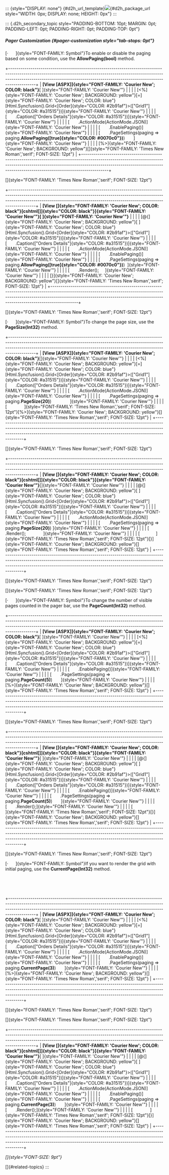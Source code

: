 ::: {style="DISPLAY: none"}
[](ms-xhelp:///?Id=d2h_url_template){#d2h_url_template}![](!package_url!){#d2h_package_url style="WIDTH: 0px; DISPLAY: none; HEIGHT: 0px"}
:::

::: {.d2h_secondary_topic style="PADDING-BOTTOM: 10pt; MARGIN: 0pt; PADDING-LEFT: 0pt; PADDING-RIGHT: 0pt; PADDING-TOP: 0pt"}
##### Pager Customization {#pager-customization style="tab-stops: 0pt"}

[·      ]{style="FONT-FAMILY: Symbol"}To enable or disable the paging based on some condition, use the **AllowPaging(bool)** method.

+-------------------------------------------------------------------------------------------------------------------------------------------------------------------------------------------------------------------------------------------------------+
| **[View \[ASPX\]]{style="FONT-FAMILY: 'Courier New'; COLOR: black"}**[ ]{style="FONT-FAMILY: 'Courier New'"}                                                                                                                                          |
|                                                                                                                                                                                                                                                       |
| [\<%]{style="FONT-FAMILY: 'Courier New'; BACKGROUND: yellow"}[=]{style="FONT-FAMILY: 'Courier New'; COLOR: blue"}[Html.Syncfusion().Grid\<[Order]{style="COLOR: #2b91af"}\>([\"Grid1\"]{style="COLOR: #a31515"})]{style="FONT-FAMILY: 'Courier New'"} |
|                                                                                                                                                                                                                                                       |
| [       .Caption([\"Orders Details\"]{style="COLOR: #a31515"})]{style="FONT-FAMILY: 'Courier New'"}                                                                                                                                                   |
|                                                                                                                                                                                                                                                       |
| [       .ActionMode(ActionMode.JSON)]{style="FONT-FAMILY: 'Courier New'"}                                                                                                                                                                             |
|                                                                                                                                                                                                                                                       |
| [       .EnablePaging()]{style="FONT-FAMILY: 'Courier New'"}                                                                                                                                                                                          |
|                                                                                                                                                                                                                                                       |
| [       .PageSettings(paging =\> paging.**AllowPaging([true]{style="COLOR: #0070c0"})**)       ]{style="FONT-FAMILY: 'Courier New'"}                                                                                                                  |
|                                                                                                                                                                                                                                                       |
| [%\>]{style="FONT-FAMILY: 'Courier New'; BACKGROUND: yellow"}[]{style="FONT-FAMILY: 'Times New Roman','serif'; FONT-SIZE: 12pt"}                                                                                                                      |
+-------------------------------------------------------------------------------------------------------------------------------------------------------------------------------------------------------------------------------------------------------+

[]{style="FONT-FAMILY: 'Times New Roman','serif'; FONT-SIZE: 12pt"} 

+-------------------------------------------------------------------------------------------------------------------------------------------------------------------------------------------------------------------------------------------------------+
| **[View \[]{style="FONT-FAMILY: 'Courier New'; COLOR: black"}[cshtml[\]]{style="COLOR: black"}]{style="FONT-FAMILY: 'Courier New'"}[ ]{style="FONT-FAMILY: 'Courier New'"}**                                                                          |
|                                                                                                                                                                                                                                                       |
| [\@{]{style="FONT-FAMILY: 'Courier New'; BACKGROUND: yellow"}[ ]{style="FONT-FAMILY: 'Courier New'; COLOR: blue"}[Html.Syncfusion().Grid\<[Order]{style="COLOR: #2b91af"}\>([\"Grid1\"]{style="COLOR: #a31515"})]{style="FONT-FAMILY: 'Courier New'"} |
|                                                                                                                                                                                                                                                       |
| [       .Caption([\"Orders Details\"]{style="COLOR: #a31515"})]{style="FONT-FAMILY: 'Courier New'"}                                                                                                                                                   |
|                                                                                                                                                                                                                                                       |
| [       .ActionMode(ActionMode.JSON)]{style="FONT-FAMILY: 'Courier New'"}                                                                                                                                                                             |
|                                                                                                                                                                                                                                                       |
| [       .EnablePaging()]{style="FONT-FAMILY: 'Courier New'"}                                                                                                                                                                                          |
|                                                                                                                                                                                                                                                       |
| [       .PageSettings(paging =\> paging.**AllowPaging([true]{style="COLOR: #0070c0"})**)  ]{style="FONT-FAMILY: 'Courier New'"}                                                                                                                       |
|                                                                                                                                                                                                                                                       |
| [       .Render();     ]{style="FONT-FAMILY: 'Courier New'"}                                                                                                                                                                                          |
|                                                                                                                                                                                                                                                       |
| [}]{style="FONT-FAMILY: 'Courier New'; BACKGROUND: yellow"}[]{style="FONT-FAMILY: 'Times New Roman','serif'; FONT-SIZE: 12pt"}                                                                                                                        |
+-------------------------------------------------------------------------------------------------------------------------------------------------------------------------------------------------------------------------------------------------------+

[]{style="FONT-FAMILY: 'Times New Roman','serif'; FONT-SIZE: 12pt"} 

[·      ]{style="FONT-FAMILY: Symbol"}To change the page size, use the **PageSize(Int32)** method.

+-------------------------------------------------------------------------------------------------------------------------------------------------------------------------------------------------------------------------------------------------------+
| **[View \[ASPX\]]{style="FONT-FAMILY: 'Courier New'; COLOR: black"}**[]{style="FONT-FAMILY: 'Courier New'"}                                                                                                                                           |
|                                                                                                                                                                                                                                                       |
| [\<%]{style="FONT-FAMILY: 'Courier New'; BACKGROUND: yellow"}[=]{style="FONT-FAMILY: 'Courier New'; COLOR: blue"}[Html.Syncfusion().Grid\<[Order]{style="COLOR: #2b91af"}\>([\"Grid1\"]{style="COLOR: #a31515"})]{style="FONT-FAMILY: 'Courier New'"} |
|                                                                                                                                                                                                                                                       |
| [       .Caption([\"Orders Details\"]{style="COLOR: #a31515"})]{style="FONT-FAMILY: 'Courier New'"}                                                                                                                                                   |
|                                                                                                                                                                                                                                                       |
| [       .ActionMode(ActionMode.JSON)]{style="FONT-FAMILY: 'Courier New'"}                                                                                                                                                                             |
|                                                                                                                                                                                                                                                       |
| [       .PageSettings(paging =\> paging.**PageSize(20)**)               ]{style="FONT-FAMILY: 'Courier New'"}                                                                                                                                         |
|                                                                                                                                                                                                                                                       |
| [              ]{style="FONT-FAMILY: 'Times New Roman','serif'; FONT-SIZE: 12pt"}[%\>]{style="FONT-FAMILY: 'Courier New'; BACKGROUND: yellow"}[]{style="FONT-FAMILY: 'Times New Roman','serif'; FONT-SIZE: 12pt"}                                     |
+-------------------------------------------------------------------------------------------------------------------------------------------------------------------------------------------------------------------------------------------------------+

[]{style="FONT-FAMILY: 'Times New Roman','serif'; FONT-SIZE: 12pt"} 

+-------------------------------------------------------------------------------------------------------------------------------------------------------------------------------------------------------------------------------------------------------+
| **[View \[]{style="FONT-FAMILY: 'Courier New'; COLOR: black"}[cshtml[\]]{style="COLOR: black"}]{style="FONT-FAMILY: 'Courier New'"}**[]{style="FONT-FAMILY: 'Courier New'"}                                                                           |
|                                                                                                                                                                                                                                                       |
| [\@{]{style="FONT-FAMILY: 'Courier New'; BACKGROUND: yellow"}[ ]{style="FONT-FAMILY: 'Courier New'; COLOR: blue"}[Html.Syncfusion().Grid\<[Order]{style="COLOR: #2b91af"}\>([\"Grid1\"]{style="COLOR: #a31515"})]{style="FONT-FAMILY: 'Courier New'"} |
|                                                                                                                                                                                                                                                       |
| [       .Caption([\"Orders Details\"]{style="COLOR: #a31515"})]{style="FONT-FAMILY: 'Courier New'"}                                                                                                                                                   |
|                                                                                                                                                                                                                                                       |
| [       .ActionMode(ActionMode.JSON)]{style="FONT-FAMILY: 'Courier New'"}                                                                                                                                                                             |
|                                                                                                                                                                                                                                                       |
| [       .PageSettings(paging =\> paging.**PageSize(20)**) ]{style="FONT-FAMILY: 'Courier New'"}                                                                                                                                                       |
|                                                                                                                                                                                                                                                       |
| [       .Render();              ]{style="FONT-FAMILY: 'Courier New'"}                                                                                                                                                                                 |
|                                                                                                                                                                                                                                                       |
| [             ]{style="FONT-FAMILY: 'Times New Roman','serif'; FONT-SIZE: 12pt"}[}]{style="FONT-FAMILY: 'Courier New'; BACKGROUND: yellow"}[]{style="FONT-FAMILY: 'Times New Roman','serif'; FONT-SIZE: 12pt"}                                        |
+-------------------------------------------------------------------------------------------------------------------------------------------------------------------------------------------------------------------------------------------------------+

[]{style="FONT-FAMILY: 'Times New Roman','serif'; FONT-SIZE: 12pt"} 

[]{style="FONT-FAMILY: 'Times New Roman','serif'; FONT-SIZE: 12pt"} 

[·      ]{style="FONT-FAMILY: Symbol"}To change the number of visible pages counted in the pager bar, use the **PageCount(Int32)** method.

+-------------------------------------------------------------------------------------------------------------------------------------------------------------------------------------------------------------------------------------------------------+
| **[View \[ASPX\]]{style="FONT-FAMILY: 'Courier New'; COLOR: black"}**[ ]{style="FONT-FAMILY: 'Courier New'"}                                                                                                                                          |
|                                                                                                                                                                                                                                                       |
| [\<%]{style="FONT-FAMILY: 'Courier New'; BACKGROUND: yellow"}[=]{style="FONT-FAMILY: 'Courier New'; COLOR: blue"}[Html.Syncfusion().Grid\<[Order]{style="COLOR: #2b91af"}\>([\"Grid1\"]{style="COLOR: #a31515"})]{style="FONT-FAMILY: 'Courier New'"} |
|                                                                                                                                                                                                                                                       |
| [       .Caption([\"Orders Details\"]{style="COLOR: #a31515"})]{style="FONT-FAMILY: 'Courier New'"}                                                                                                                                                   |
|                                                                                                                                                                                                                                                       |
| [       .EnablePaging()]{style="FONT-FAMILY: 'Courier New'"}                                                                                                                                                                                          |
|                                                                                                                                                                                                                                                       |
| [       .PageSettings(paging =\> paging.**PageCount(5)**)       ]{style="FONT-FAMILY: 'Courier New'"}                                                                                                                                                 |
|                                                                                                                                                                                                                                                       |
| [%\>]{style="FONT-FAMILY: 'Courier New'; BACKGROUND: yellow"}[]{style="FONT-FAMILY: 'Times New Roman','serif'; FONT-SIZE: 12pt"}                                                                                                                      |
+-------------------------------------------------------------------------------------------------------------------------------------------------------------------------------------------------------------------------------------------------------+

[]{style="FONT-FAMILY: 'Times New Roman','serif'; FONT-SIZE: 12pt"} 

+-------------------------------------------------------------------------------------------------------------------------------------------------------------------------------------------------------------------------------------------------------+
| **[View \[]{style="FONT-FAMILY: 'Courier New'; COLOR: black"}[cshtml[\]]{style="COLOR: black"}]{style="FONT-FAMILY: 'Courier New'"}**[ ]{style="FONT-FAMILY: 'Courier New'"}                                                                          |
|                                                                                                                                                                                                                                                       |
| [\@{]{style="FONT-FAMILY: 'Courier New'; BACKGROUND: yellow"}[ ]{style="FONT-FAMILY: 'Courier New'; COLOR: blue"}[Html.Syncfusion().Grid\<[Order]{style="COLOR: #2b91af"}\>([\"Grid1\"]{style="COLOR: #a31515"})]{style="FONT-FAMILY: 'Courier New'"} |
|                                                                                                                                                                                                                                                       |
| [       .Caption([\"Orders Details\"]{style="COLOR: #a31515"})]{style="FONT-FAMILY: 'Courier New'"}                                                                                                                                                   |
|                                                                                                                                                                                                                                                       |
| [       .EnablePaging()]{style="FONT-FAMILY: 'Courier New'"}                                                                                                                                                                                          |
|                                                                                                                                                                                                                                                       |
| [       .PageSettings(paging =\> paging.**PageCount(5)**)       ]{style="FONT-FAMILY: 'Courier New'"}                                                                                                                                                 |
|                                                                                                                                                                                                                                                       |
| [       .Render();]{style="FONT-FAMILY: 'Courier New'"}                                                                                                                                                                                               |
|                                                                                                                                                                                                                                                       |
| [                         ]{style="FONT-FAMILY: 'Times New Roman','serif'; FONT-SIZE: 12pt"}[}]{style="FONT-FAMILY: 'Courier New'; BACKGROUND: yellow"}[]{style="FONT-FAMILY: 'Times New Roman','serif'; FONT-SIZE: 12pt"}                            |
+-------------------------------------------------------------------------------------------------------------------------------------------------------------------------------------------------------------------------------------------------------+

[]{style="FONT-FAMILY: 'Times New Roman','serif'; FONT-SIZE: 12pt"} 

[·      ]{style="FONT-FAMILY: Symbol"}If you want to render the grid with initial paging, use the **CurrentPage(Int32)** method.

 

 

+-------------------------------------------------------------------------------------------------------------------------------------------------------------------------------------------------------------------------------------------------------+
| **[View \[ASPX\]]{style="FONT-FAMILY: 'Courier New'; COLOR: black"}**[ ]{style="FONT-FAMILY: 'Courier New'"}                                                                                                                                          |
|                                                                                                                                                                                                                                                       |
| [\<%]{style="FONT-FAMILY: 'Courier New'; BACKGROUND: yellow"}[=]{style="FONT-FAMILY: 'Courier New'; COLOR: blue"}[Html.Syncfusion().Grid\<[Order]{style="COLOR: #2b91af"}\>([\"Grid1\"]{style="COLOR: #a31515"})]{style="FONT-FAMILY: 'Courier New'"} |
|                                                                                                                                                                                                                                                       |
| [       .Caption([\"Orders Details\"]{style="COLOR: #a31515"})]{style="FONT-FAMILY: 'Courier New'"}                                                                                                                                                   |
|                                                                                                                                                                                                                                                       |
| [       .ActionMode(ActionMode.JSON)]{style="FONT-FAMILY: 'Courier New'"}                                                                                                                                                                             |
|                                                                                                                                                                                                                                                       |
| [       .EnablePaging()]{style="FONT-FAMILY: 'Courier New'"}                                                                                                                                                                                          |
|                                                                                                                                                                                                                                                       |
| [       .PageSettings(paging =\> paging.**CurrentPage(3)**)       ]{style="FONT-FAMILY: 'Courier New'"}                                                                                                                                               |
|                                                                                                                                                                                                                                                       |
| [%\>]{style="FONT-FAMILY: 'Courier New'; BACKGROUND: yellow"}[]{style="FONT-FAMILY: 'Times New Roman','serif'; FONT-SIZE: 12pt"}                                                                                                                      |
+-------------------------------------------------------------------------------------------------------------------------------------------------------------------------------------------------------------------------------------------------------+

[]{style="FONT-FAMILY: 'Times New Roman','serif'; FONT-SIZE: 12pt"} 

[]{style="FONT-FAMILY: 'Times New Roman','serif'; FONT-SIZE: 12pt"} 

+-------------------------------------------------------------------------------------------------------------------------------------------------------------------------------------------------------------------------------------------------------+
| **[View \[]{style="FONT-FAMILY: 'Courier New'; COLOR: black"}[cshtml[\]]{style="COLOR: black"}]{style="FONT-FAMILY: 'Courier New'"}**[ ]{style="FONT-FAMILY: 'Courier New'"}                                                                          |
|                                                                                                                                                                                                                                                       |
| [\@{]{style="FONT-FAMILY: 'Courier New'; BACKGROUND: yellow"}[ ]{style="FONT-FAMILY: 'Courier New'; COLOR: blue"}[Html.Syncfusion().Grid\<[Order]{style="COLOR: #2b91af"}\>([\"Grid1\"]{style="COLOR: #a31515"})]{style="FONT-FAMILY: 'Courier New'"} |
|                                                                                                                                                                                                                                                       |
| [       .Caption([\"Orders Details\"]{style="COLOR: #a31515"})]{style="FONT-FAMILY: 'Courier New'"}                                                                                                                                                   |
|                                                                                                                                                                                                                                                       |
| [       .ActionMode(ActionMode.JSON)]{style="FONT-FAMILY: 'Courier New'"}                                                                                                                                                                             |
|                                                                                                                                                                                                                                                       |
| [       .EnablePaging()]{style="FONT-FAMILY: 'Courier New'"}                                                                                                                                                                                          |
|                                                                                                                                                                                                                                                       |
| [       .PageSettings(paging =\> paging.**CurrentPage(3)**)       ]{style="FONT-FAMILY: 'Courier New'"}                                                                                                                                               |
|                                                                                                                                                                                                                                                       |
| [       .Render();]{style="FONT-FAMILY: 'Courier New'"}                                                                                                                                                                                               |
|                                                                                                                                                                                                                                                       |
| [              ]{style="FONT-FAMILY: 'Times New Roman','serif'; FONT-SIZE: 12pt"}[}]{style="FONT-FAMILY: 'Courier New'; BACKGROUND: yellow"}[]{style="FONT-FAMILY: 'Times New Roman','serif'; FONT-SIZE: 12pt"}                                       |
+-------------------------------------------------------------------------------------------------------------------------------------------------------------------------------------------------------------------------------------------------------+

*[]{style="FONT-SIZE: 9pt"}* 

[]{#related-topics}
:::
